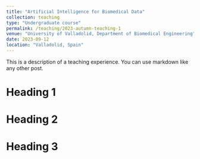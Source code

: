 ```yaml
---
title: "Artificial Intelligence for Biomedical Data"
collection: teaching
type: "Undergraduate course"
permalink: /teaching/2023-autumn-teaching-1
venue: "University of Valladolid, Department of Biomedical Engineering"
date: 2023-09-12
location: "Valladolid, Spain"
---
```


This is a description of a teaching experience. You can use markdown like any other post.

Heading 1
======

Heading 2
======

Heading 3
======